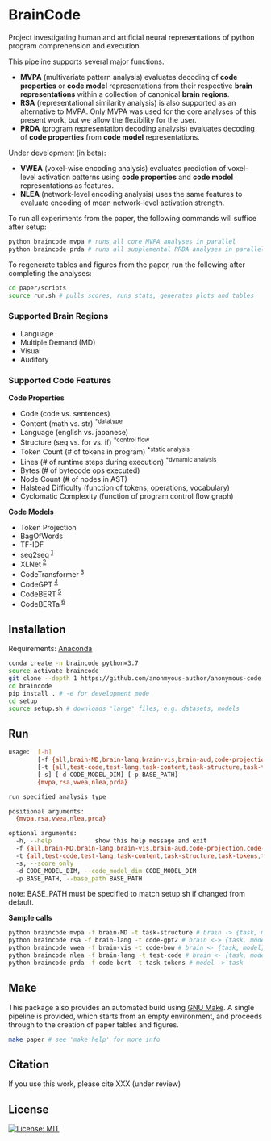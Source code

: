 # BrainCode

Project investigating human and artificial neural representations of python program comprehension and execution.

This pipeline supports several major functions.

-   **MVPA** (multivariate pattern analysis) evaluates decoding of **code properties** or **code model** representations from their respective **brain representations** within a collection of canonical **brain regions**.
-   **RSA** (representational similarity analysis) is also supported as an alternative to MVPA. Only MVPA was used for the core analyses of this present work, but we allow the flexibility for the user.
-   **PRDA** (program representation decoding analysis) evaluates decoding of **code properties** from **code model** representations.

Under development (in beta):

-   **VWEA** (voxel-wise encoding analysis) evaluates prediction of voxel-level activation patterns using **code properties** and **code model** representations as features.
-   **NLEA** (network-level encoding analysis) uses the same features to evaluate encoding of mean network-level activation strength.

To run all experiments from the paper, the following commands will suffice after setup:

```bash
python braincode mvpa # runs all core MVPA analyses in parallel
python braincode prda # runs all supplemental PRDA analyses in parallel
```

To regenerate tables and figures from the paper, run the following after completing the analyses:

```bash
cd paper/scripts
source run.sh # pulls scores, runs stats, generates plots and tables
```

### Supported Brain Regions

-   Language
-   Multiple Demand (MD)
-   Visual
-   Auditory

### Supported Code Features

**Code Properties**

-   Code (code vs. sentences)
-   Content (math vs. str) <sup>\*datatype</sup>
-   Language (english vs. japanese)
-   Structure (seq vs. for vs. if) <sup>\*control flow</sup>
-   Token Count (# of tokens in program) <sup>\*static analysis</sup>
-   Lines (# of runtime steps during execution) <sup>\*dynamic analysis</sup>
-   Bytes (# of bytecode ops executed)
-   Node Count (# of nodes in AST)
-   Halstead Difficulty (function of tokens, operations, vocabulary)
-   Cyclomatic Complexity (function of program control flow graph)

**Code Models**

-   Token Projection
-   BagOfWords
-   TF-IDF
-   seq2seq<sup> [1](https://github.com/IBM/pytorch-seq2seq)</sup>
-   XLNet<sup> [2](https://arxiv.org/pdf/1906.08237.pdf)</sup>
-   CodeTransformer<sup> [3](https://arxiv.org/pdf/2103.11318.pdf)</sup>
-   CodeGPT<sup> [4](https://huggingface.co/microsoft/CodeGPT-small-py)</sup>
-   CodeBERT<sup> [5](https://arxiv.org/pdf/2002.08155.pdf)</sup>
-   CodeBERTa<sup> [6](https://huggingface.co/huggingface/CodeBERTa-small-v1)</sup>

## Installation

Requirements: [Anaconda](https://conda.io/projects/conda/en/latest/user-guide/install/index.html)

```bash
conda create -n braincode python=3.7
source activate braincode
git clone --depth 1 https://github.com/anonmyous-author/anonymous-code
cd braincode
pip install . # -e for development mode
cd setup
source setup.sh # downloads 'large' files, e.g. datasets, models
```

## Run

```bash
usage:  [-h]
        [-f {all,brain-MD,brain-lang,brain-vis,brain-aud,code-projection,code-bow,code-tfidf,code-seq2seq,code-xlnet,code-bert,code-gpt2,code-transformer,code-roberta,brain-MD+lang,brain-MD+vis,brain-lang+vis}]
        [-t {all,test-code,test-lang,task-content,task-structure,task-tokens,task-lines,task-nodes,task-bytes,task-halstead,task-cyclomatic,code-projection,code-bow,code-tfidf,code-seq2seq,code-xlnet,code-bert,code-gpt2,code-transformer,code-roberta}]
        [-s] [-d CODE_MODEL_DIM] [-p BASE_PATH]
        {mvpa,rsa,vwea,nlea,prda}

run specified analysis type

positional arguments:
  {mvpa,rsa,vwea,nlea,prda}

optional arguments:
  -h, --help            show this help message and exit
  -f {all,brain-MD,brain-lang,brain-vis,brain-aud,code-projection,code-bow,code-tfidf,code-seq2seq,code-xlnet,code-bert,code-gpt2,code-transformer,code-roberta,brain-MD+lang,brain-MD+vis,brain-lang+vis}, --feature {all,brain-MD,brain-lang,brain-vis,brain-aud,code-projection,code-bow,code-tfidf,code-seq2seq,code-xlnet,code-bert,code-gpt2,code-transformer,code-roberta,brain-MD+lang,brain-MD+vis,brain-lang+vis}
  -t {all,test-code,test-lang,task-content,task-structure,task-tokens,task-lines,task-nodes,task-bytes,task-halstead,task-cyclomatic,code-projection,code-bow,code-tfidf,code-seq2seq,code-xlnet,code-bert,code-gpt2,code-transformer,code-roberta}, --target {all,test-code,test-lang,task-content,task-structure,task-tokens,task-lines,task-nodes,task-bytes,task-halstead,task-cyclomatic,code-projection,code-bow,code-tfidf,code-seq2seq,code-xlnet,code-bert,code-gpt2,code-transformer,code-roberta}
  -s, --score_only
  -d CODE_MODEL_DIM, --code_model_dim CODE_MODEL_DIM
  -p BASE_PATH, --base_path BASE_PATH
```

note: BASE_PATH must be specified to match setup.sh if changed from default.

**Sample calls**

```bash
python braincode mvpa -f brain-MD -t task-structure # brain -> {task, model}
python braincode rsa -f brain-lang -t code-gpt2 # brain <-> {task, model}
python braincode vwea -f brain-vis -t code-bow # brain <- {task, model}
python braincode nlea -f brain-lang -t test-code # brain <- {task, model}
python braincode prda -f code-bert -t task-tokens # model -> task
```

## Make

This package also provides an automated build using [GNU Make](https://www.gnu.org/software/make/manual/make.html). A single pipeline is provided, which starts from an empty environment, and proceeds through to the creation of paper tables and figures.

```bash
make paper # see 'make help' for more info
```

## Citation

If you use this work, please cite XXX (under review)

## License

[![License: MIT](https://img.shields.io/badge/License-MIT-blue.svg)](https://opensource.org/licenses/MIT)
